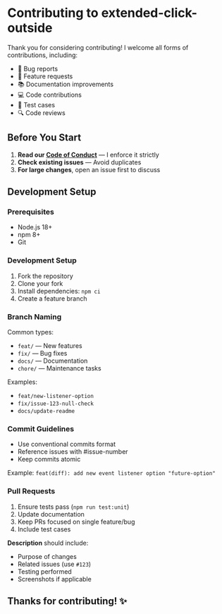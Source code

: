 # Contributing to extended-click-outside

Thank you for considering contributing! I welcome all forms of contributions, including:

- 🐛 Bug reports
- 🚀 Feature requests
- 📚 Documentation improvements
- 💻 Code contributions
- 🧪 Test cases
- 🔍 Code reviews

## Before You Start

1. **Read our [Code of Conduct](CODE_OF_CONDUCT.md)** — I enforce it strictly
2. **Check existing issues** — Avoid duplicates
3. **For large changes**, open an issue first to discuss

## Development Setup

### Prerequisites

- Node.js 18+
- npm 8+
- Git

### Development Setup

1. Fork the repository
2. Clone your fork
3. Install dependencies: `npm ci`
4. Create a feature branch

### Branch Naming

Common types:

- `feat/` — New features
- `fix/` — Bug fixes
- `docs/` — Documentation
- `chore/` — Maintenance tasks

Examples:

- `feat/new-listener-option`
- `fix/issue-123-null-check`
- `docs/update-readme`

### Commit Guidelines

- Use conventional commits format
- Reference issues with #issue-number
- Keep commits atomic

Example: `feat(diff): add new event listener option "future-option"`

### Pull Requests

1. Ensure tests pass (`npm run test:unit`)
2. Update documentation
3. Keep PRs focused on single feature/bug
4. Include test cases

**Description** should include:

- Purpose of changes
- Related issues (use `#123`)
- Testing performed
- Screenshots if applicable

## Thanks for contributing! ✨
